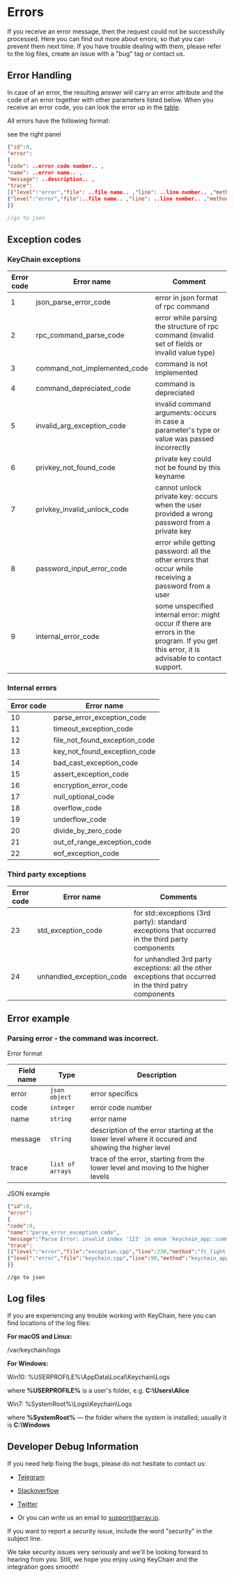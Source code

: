 # Errors

<aside class="notice">
If you receive an error message, then the request could not be successfully processed. Here you can find out more about errors, so that you can prevent them next time. If you have trouble dealing with them, please refer to the log files, create an issue with a "bug" tag or contact us.
</aside>


## Error Handling

In case of an error, the resulting answer will carry an error attribute and the code of an error together with other parameters listed below. When you receive an error code, you can look the error up in the [table](#exception-codes).

All errors have the following format: 

see the right panel

```json
{"id":0,
"error":
{
"code": ..error code number.. ,
"name": ..error name.. ,
"message": ..description.. ,
"trace": 
[{"level":"error","file": ..file name.. ,"line": ..line number.. ,"method": ..name of the function from the source code which carries the error.. ,"timestamp": ..exact time of the error.. },
{"level":"error","file":..file name.. ,"line": ..line number.. ,"method": ..name of the function from the source code which carries the error.. ,"timestamp": ..exact time of the error.. }]
}}
```

```javascript
//go to json
```

## Exception codes

### KeyChain exceptions

**Error code**|**Error name**|**Comment**
---|---|---
1|json_parse_error_code|error in json format of rpc command
2|rpc_command_parse_code|error while parsing the structure of rpc command (invalid set of fields or invalid value type)|
3|command_not_implemented_code|command is not implemented
4|command_depreciated_code|command is depreciated
5|invalid_arg_exception_code|invalid command arguments: occurs in case a parameter's type or value was passed incorrectly
6|privkey_not_found_code|private key could not be found by this keyname
7|privkey_invalid_unlock_code|cannot unlock private key: occurs when the user provided a wrong password from a private key
8|password_input_error_code|error while getting password: all the other errors that occur while receiving a password from a user
9|internal_error_code|some unspecified internal error: might occur if there are errors in the program. If you get this error, it is advisable to contact support.

### Internal errors

**Error code**|**Error name**
---|---
10|parse_error_exception_code
11|timeout_exception_code            
12|file_not_found_exception_code     
13|key_not_found_exception_code      
14|bad_cast_exception_code           
15|assert_exception_code             
16|encryption_error_code             
17|null_optional_code                
18|overflow_code                     
19|underflow_code                    
20|divide_by_zero_code               
21|out_of_range_exception_code       
22|eof_exception_code      

### Third party exceptions

**Error code**|**Error name**|**Comments**
---|---|---
23|std_exception_code|for std::exceptions (3rd party): standard exceptions that occurred in the third party components
24|unhandled_exception_code|for unhandled 3rd party exceptions: all the other exceptions that occurred in the third patry components


## Error example

### Parsing error - the command was incorrect.

Error format

**Field name**|**Type**|**Description**
---|---|---
error|`json object`|error specifics|
code|`integer`|error code number
name|`string`|error name
message|`string`|description of the error starting at the lower level where it occured and showing the higher level
trace|`list of arrays`|trace of the error, starting from the lower level and moving to the higher levels

JSON example

```json
{"id":0,
"error":
{
"code":9,
"name":"parse_error_exception_code",
"message":"Parse Error: invalid index '123' in enum 'keychain_app::command_te' => cannot parse command",
"trace":
[{"level":"error","file":"exception.cpp","line":230,"method":"fc_light::throw_bad_enum_cast","timestamp":"2018-12-25T16:38:41"},
{"level":"error","file":"keychain.cpp","line":90,"method":"keychain_app::keychain::operator ()","timestamp":"2018-12-25T16:38:41"}]
}}
```

```javscript
//go to json
```

## Log files

If you are experiencing any trouble working with KeyChain, here you can find locations of the log files:

**For macOS and Linux:**

/var/keychain/logs

**For Windows:**


Win10: %USERPROFILE%\AppData\Local\Keychain\Logs 

where **%USERPROFILE%** is a user's folder, e.g. **C:\Users\Alice**


Win7: %SystemRoot%\Logs\Keychain\Logs 

where **%SystemRoot%** — the folder where the system is installed; usually it is **C:\Windows**

## Developer Debug Information
 
If you need help fixing the bugs, please do not hesitate to contact us:

- [Telegram](https://t.me/arrayio)
- [Stackoverflow](https://stackoverflow.com/users/10429540/array-io)
- [Twitter](https://twitter.com/ProjectArray)

- Or you can write us an email to support@array.io. 

If you want to report a security issue, include the word "security" in the subject line.

We take security issues very seriously and we'll be looking forward to hearing from you. Still, we hope you enjoy using KeyChain and the integration goes smooth! 